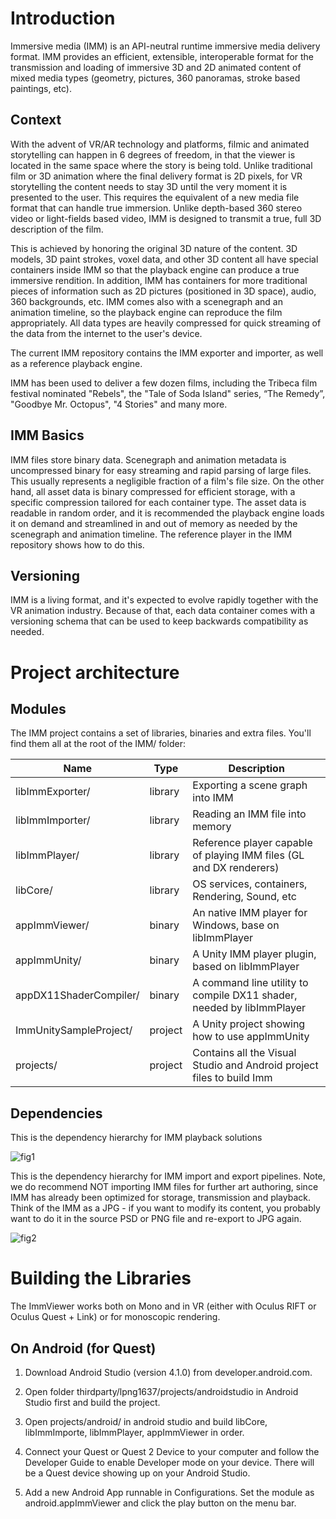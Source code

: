 
# Introduction

Immersive media (IMM) is an API-neutral runtime immersive media delivery format. IMM provides an efficient, extensible, interoperable format for the transmission and loading of immersive 3D and 2D animated content of mixed media types (geometry, pictures, 360 panoramas, stroke based paintings, etc).

## Context

With the advent of VR/AR technology and platforms, filmic and animated storytelling can happen in 6 degrees of freedom, in that the viewer is located in the same space where the story is being told. Unlike traditional film or 3D animation where the final delivery format is 2D pixels, for VR storytelling the content needs to stay 3D until the very moment it is presented to the user. This requires the equivalent of a new media file format that can handle true immersion. Unlike depth-based 360 stereo video or light-fields based video, IMM is designed to transmit a true, full 3D description of the film.

This is achieved by honoring the original 3D nature of the content. 3D models, 3D paint strokes, voxel data, and other 3D content all have special containers inside IMM so that the playback engine can produce a true immersive rendition. In addition, IMM has containers for more traditional pieces of information such as 2D pictures (positioned in 3D space), audio, 360 backgrounds, etc. IMM comes also with a scenegraph and an animation timeline, so the playback engine can reproduce the film appropriately. All data types are heavily compressed for quick streaming of the data from the internet to the user's device.

The current IMM repository contains the IMM exporter and importer, as well as a reference playback engine.

IMM has been used to deliver a few dozen films, including the Tribeca film festival nominated "Rebels", the "Tale of Soda Island" series,  “The Remedy”, "Goodbye Mr. Octopus", "4 Stories" and many more.


## IMM Basics

IMM files store binary data. Scenegraph and animation metadata is uncompressed binary for easy streaming and rapid parsing of large files. This usually represents a negligible fraction of a film's file size. On the other hand, all asset data is binary compressed for efficient storage, with a specific compression tailored for each container type. The asset data is readable in random order, and it is recommended the playback engine loads it on demand and streamlined in and out of memory as needed by the scenegraph and animation timeline. The reference player in the IMM repository shows how to do this.

## Versioning

IMM is a living format, and it's expected to evolve rapidly together with the VR animation industry. Because of that, each data container comes with a versioning schema that can be used to keep backwards compatibility as needed.


# Project architecture

## Modules

The IMM project contains a set of libraries, binaries and extra files. You&#39;ll find them all at the root of the IMM/ folder:


|Name|Type|Description|
| --- | --- |--- |
|libImmExporter/ | library| Exporting a scene graph into IMM |
|libImmImporter/ | library| Reading an IMM file into memory |
|libImmPlayer/ | library| Reference player capable of playing IMM files (GL and DX renderers) |
|libCore/ | library| OS services, containers, Rendering, Sound, etc |
|appImmViewer/ | binary | An native IMM player for Windows, base on libImmPlayer |
|appImmUnity/ | binary | A Unity IMM player plugin, based on libImmPlayer |
|appDX11ShaderCompiler/ |binary | A command line utility to compile DX11 shader, needed by libImmPlayer |
|ImmUnitySampleProject/ | project | A Unity project showing how to use appImmUnity
|projects/| project| Contains all the Visual Studio and Android project files to build Imm


## Dependencies

This is the dependency hierarchy for IMM playback solutions

![fig1](/docs/fig1.png)

This is the dependency hierarchy for IMM import and export pipelines. Note, we do recommend NOT importing IMM files for further art authoring, since IMM has already been optimized for storage, transmission and playback. Think of the IMM as a JPG - if you want to modify its content, you probably want to do it in the source PSD or PNG file and re-export to JPG again.

![fig2](/docs/fig2.png)

# Building the Libraries

The ImmViewer works both on Mono and in VR (either with Oculus RIFT or Oculus Quest + Link) or for monoscopic rendering.

## On Android (for Quest)

1. Download Android Studio (version 4.1.0) from developer.android.com.

2. Open folder thirdparty/lpng1637/projects/androidstudio in Android Studio first and build the project.

2. Open projects/android/ in android studio and build libCore, libImmImporte, libImmPlayer, appImmViewer in order.

3. Connect your Quest or Quest 2 Device to your computer and follow the Developer Guide to enable Developer mode on your device. There will be a Quest device showing up on your Android Studio.

4. Add a new Android App runnable in Configurations. Set the module as android.appImmViewer and click the play button on the menu bar.




